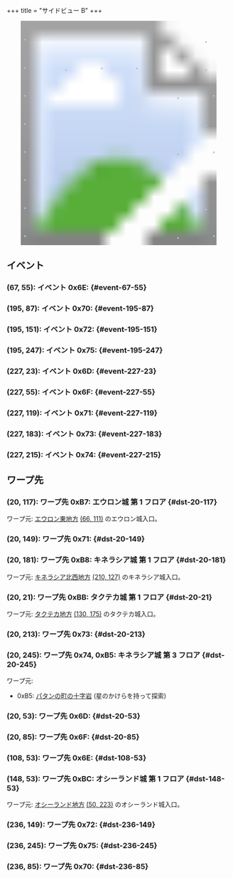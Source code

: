 +++
title = "サイドビュー B"
+++

<!-- SVG {{{ -->
<svg width="1536" height="1536" viewbox="0 0 2048 2048">
<defs>
<image id="svg-asset-bg" width="2048" height="2048" href="map-15.webp" />
<image id="svg-asset-event" width="16" height="16" href="icon-event.png" />
<image id="svg-asset-destination" width="16" height="16" href="icon-destination.png" />
</defs>
<use href="#svg-asset-bg" x="0" y="0"></use>
<a href="#event-67-55">
<use href="#svg-asset-event" x="536" y="440"><title>(67, 55): イベント 0x6E</title></use>
</a>
<a href="#event-195-87">
<use href="#svg-asset-event" x="1560" y="696"><title>(195, 87): イベント 0x70</title></use>
</a>
<a href="#event-195-151">
<use href="#svg-asset-event" x="1560" y="1208"><title>(195, 151): イベント 0x72</title></use>
</a>
<a href="#event-195-247">
<use href="#svg-asset-event" x="1560" y="1976"><title>(195, 247): イベント 0x75</title></use>
</a>
<a href="#event-227-23">
<use href="#svg-asset-event" x="1816" y="184"><title>(227, 23): イベント 0x6D</title></use>
</a>
<a href="#event-227-55">
<use href="#svg-asset-event" x="1816" y="440"><title>(227, 55): イベント 0x6F</title></use>
</a>
<a href="#event-227-119">
<use href="#svg-asset-event" x="1816" y="952"><title>(227, 119): イベント 0x71</title></use>
</a>
<a href="#event-227-183">
<use href="#svg-asset-event" x="1816" y="1464"><title>(227, 183): イベント 0x73</title></use>
</a>
<a href="#event-227-215">
<use href="#svg-asset-event" x="1816" y="1720"><title>(227, 215): イベント 0x74</title></use>
</a>
<a href="#dst-20-53">
<use href="#svg-asset-destination" x="160" y="424"><title>(20, 53): ワープ先 0x6D</title></use>
</a>
<a href="#dst-108-53">
<use href="#svg-asset-destination" x="864" y="424"><title>(108, 53): ワープ先 0x6E</title></use>
</a>
<a href="#dst-20-85">
<use href="#svg-asset-destination" x="160" y="680"><title>(20, 85): ワープ先 0x6F</title></use>
</a>
<a href="#dst-236-85">
<use href="#svg-asset-destination" x="1888" y="680"><title>(236, 85): ワープ先 0x70</title></use>
</a>
<a href="#dst-20-149">
<use href="#svg-asset-destination" x="160" y="1192"><title>(20, 149): ワープ先 0x71</title></use>
</a>
<a href="#dst-236-149">
<use href="#svg-asset-destination" x="1888" y="1192"><title>(236, 149): ワープ先 0x72</title></use>
</a>
<a href="#dst-20-213">
<use href="#svg-asset-destination" x="160" y="1704"><title>(20, 213): ワープ先 0x73</title></use>
</a>
<a href="#dst-20-245">
<use href="#svg-asset-destination" x="160" y="1960"><title>(20, 245): ワープ先 0x74</title></use>
</a>
<a href="#dst-236-245">
<use href="#svg-asset-destination" x="1888" y="1960"><title>(236, 245): ワープ先 0x75</title></use>
</a>
<a href="#dst-20-245">
<use href="#svg-asset-destination" x="160" y="1960"><title>(20, 245): ワープ先 0xB5: キネラシア城 第 3 フロア</title></use>
</a>
<a href="#dst-20-117">
<use href="#svg-asset-destination" x="160" y="936"><title>(20, 117): ワープ先 0xB7: エウロン城 第 1 フロア</title></use>
</a>
<a href="#dst-20-181">
<use href="#svg-asset-destination" x="160" y="1448"><title>(20, 181): ワープ先 0xB8: キネラシア城 第 1 フロア</title></use>
</a>
<a href="#dst-20-21">
<use href="#svg-asset-destination" x="160" y="168"><title>(20, 21): ワープ先 0xBB: タクテカ城 第 1 フロア</title></use>
</a>
<a href="#dst-148-53">
<use href="#svg-asset-destination" x="1184" y="424"><title>(148, 53): ワープ先 0xBC</title></use>
</a>
</svg>
<!-- }}} -->


## イベント

### (67, 55): イベント 0x6E:  {#event-67-55}

### (195, 87): イベント 0x70:  {#event-195-87}

### (195, 151): イベント 0x72:  {#event-195-151}

### (195, 247): イベント 0x75:  {#event-195-247}

### (227, 23): イベント 0x6D:  {#event-227-23}

### (227, 55): イベント 0x6F:  {#event-227-55}

### (227, 119): イベント 0x71:  {#event-227-119}

### (227, 183): イベント 0x73:  {#event-227-183}

### (227, 215): イベント 0x74:  {#event-227-215}


## ワープ先

### (20, 117): ワープ先 0xB7: エウロン城 第 1 フロア {#dst-20-117}

ワープ元: [エウロン東地方](@/map/map-02/_index.md) [(66, 111)](@/map/map-02/_index.md#event-66-111) のエウロン城入口。

### (20, 149): ワープ先 0x71:  {#dst-20-149}

### (20, 181): ワープ先 0xB8: キネラシア城 第 1 フロア {#dst-20-181}

ワープ元: [キネラシア北西地方](@/map/map-02/_index.md) [(210, 127)](@/map/map-02/_index.md#event-210-127) のキネラシア城入口。

### (20, 21): ワープ先 0xBB: タクテカ城 第 1 フロア {#dst-20-21}

ワープ元: [タクテカ地方](@/map/map-09/_index.md) [(130, 175)](@/map/map-09/_index.md#event-130-175) のタクテカ城入口。

### (20, 213): ワープ先 0x73:  {#dst-20-213}

### (20, 245): ワープ先 0x74, 0xB5: キネラシア城 第 3 フロア {#dst-20-245}

ワープ元:

* 0xB5: [パタンの町の十字岩](@/map/map-12/_index.md#event-20-202) (星のかけらを持って探索)

### (20, 53): ワープ先 0x6D:  {#dst-20-53}

### (20, 85): ワープ先 0x6F:  {#dst-20-85}

### (108, 53): ワープ先 0x6E:  {#dst-108-53}

### (148, 53): ワープ先 0xBC: オシーランド城 第 1 フロア {#dst-148-53}

ワープ元: [オシーランド地方](@/map/map-11/_index.md) [(50, 223)](@/map/map-11/_index.md#event-50-223) のオシーランド城入口。

### (236, 149): ワープ先 0x72:  {#dst-236-149}

### (236, 245): ワープ先 0x75:  {#dst-236-245}

### (236, 85): ワープ先 0x70:  {#dst-236-85}


